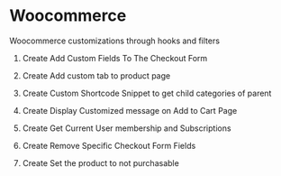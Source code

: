 # Woocommerce

Woocommerce customizations through hooks and filters

1. Create Add Custom Fields To The Checkout Form

2. Create Add custom tab to product page

3. Create Custom Shortcode Snippet to get child categories of parent

4. Create Display Customized message on Add to Cart Page

5. Create Get Current User membership and Subscriptions

6. Create Remove Specific Checkout Form Fields

7. Create Set the product to not purchasable
